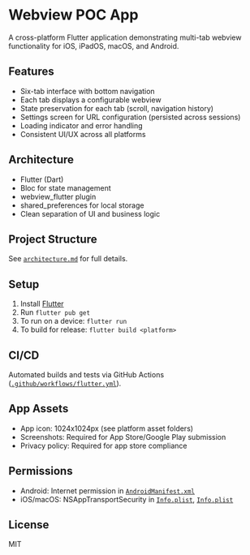 # Webview POC App

A cross-platform Flutter application demonstrating multi-tab webview functionality for iOS, iPadOS, macOS, and Android.

## Features

- Six-tab interface with bottom navigation
- Each tab displays a configurable webview
- State preservation for each tab (scroll, navigation history)
- Settings screen for URL configuration (persisted across sessions)
- Loading indicator and error handling
- Consistent UI/UX across all platforms

## Architecture

- Flutter (Dart)
- Bloc for state management
- webview_flutter plugin
- shared_preferences for local storage
- Clean separation of UI and business logic

## Project Structure

See [`architecture.md`](architecture.md:1) for full details.

## Setup

1. Install [Flutter](https://flutter.dev/docs/get-started/install)
2. Run `flutter pub get`
3. To run on a device: `flutter run`
4. To build for release: `flutter build <platform>`

## CI/CD

Automated builds and tests via GitHub Actions ([`.github/workflows/flutter.yml`](.github/workflows/flutter.yml:1)).

## App Assets

- App icon: 1024x1024px (see platform asset folders)
- Screenshots: Required for App Store/Google Play submission
- Privacy policy: Required for app store compliance

## Permissions

- Android: Internet permission in [`AndroidManifest.xml`](android/app/src/main/AndroidManifest.xml:1)
- iOS/macOS: NSAppTransportSecurity in [`Info.plist`](ios/Runner/Info.plist:1), [`Info.plist`](macos/Runner/Info.plist:1)

## License

MIT
